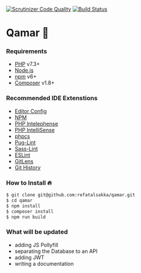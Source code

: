 [![Scrutinizer Code Quality](https://scrutinizer-ci.com/g/refatalsakka/framework/badges/quality-score.png?b=master)](https://scrutinizer-ci.com/g/refatalsakka/framework/?branch=master)
[![Build Status](https://scrutinizer-ci.com/g/refatalsakka/framework/badges/build.png?b=master)](https://scrutinizer-ci.com/g/refatalsakka/framework/build-status/master)

# Qamar 🌙

### Requirements
  - [PHP](https://www.php.net/downloads.php#gpg-7.3) v7.3+
  - [Node.js](https://nodejs.org/en/)
  - [npm](https://www.npmjs.com/) v6+
  - [Composer](https://getcomposer.org/download/) v1.8+

### Recommended IDE Extenstions
  - [Editor Config](https://marketplace.visualstudio.com/items?itemName=EditorConfig.EditorConfig)
  - [NPM](https://marketplace.visualstudio.com/items?itemName=eg2.vscode-npm-script)
  - [PHP Intelephense](https://marketplace.visualstudio.com/items?itemName=bmewburn.vscode-intelephense-client)
  - [PHP IntelliSense](https://marketplace.visualstudio.com/items?itemName=felixfbecker.php-intellisense)
  - [phpcs](https://marketplace.visualstudio.com/items?itemName=ikappas.phpcs)
  - [Pug-Lint](https://marketplace.visualstudio.com/items?itemName=mrmlnc.vscode-puglint)
  - [Sass-Lint](https://marketplace.visualstudio.com/items?itemName=glen-84.sass-lint)
  - [ESLint](https://marketplace.visualstudio.com/items?itemName=dbaeumer.vscode-eslint)
  - [GitLens](https://marketplace.visualstudio.com/items?itemName=eamodio.gitlens)
  - [Git History](https://marketplace.visualstudio.com/items?itemName=donjayamanne.githistory)

### How to Install 🔥
```sh
$ git clone git@github.com:refatalsakka/qamar.git
$ cd qamar
$ npm install
$ composer install
$ npm run build
```
### What will be updated
- adding JS Pollyfill
- separating the Database to an API
- adding JWT
- writing a documentation
